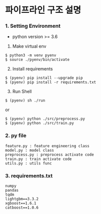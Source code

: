 # 파이프라인 구조 설명

### 1. Setting Environment
- python version >= 3.6

1. Make virtual env
``` 
$ python3 -m venv pyenv
$ source ./pyenv/bin/activate
``` 
2. Install requirements
``` 
$ (pyenv) pip install --upgrade pip
$ (pyenv) pip install -r requirements.txt 
``` 
3. Run Shell
``` 
$ (pyenv) sh ./run
``` 

or

``` 
$ (pyenv) python ./src/preprocess.py
$ (pyenv) python ./src/train.py
``` 

### 2. py file
```
feature.py : feature engineering class
model.py : model class
preprocess.py : preprocess activate code
train.py : train activate code
utils.py : utils func
```

### 3. requirements.txt
```
numpy
pandas
tqdm
lightgbm==3.3.2
xgboost==1.6.1
catboost==1.0.6
```
